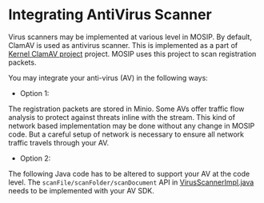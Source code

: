 # Integrating AntiVirus Scanner

Virus scanners may be implemented at various level in MOSIP.  By default, ClamAV is used as antivirus scanner. This is implemented as a part of [Kernel ClamAV project](https://github.com/mosip/commons/tree/master/kernel/kernel-virusscanner-clamav) project. MOSIP uses this project to scan registration packets.

You may integrate your anti-virus (AV) in the following ways:

* Option 1:

The registration packets are stored in Minio.  Some AVs offer traffic flow analysis to protect against threats inline with the stream. This kind of network based implementation may be done without any change in MOSIP code. But a careful setup of network is necessary to ensure all network traffic travels through your AV.

* Option 2:

The following Java code has to be altered to support your AV at the code level. The `scanFile/scanFolder/scanDocument` API in [VirusScannerImpl.java](https://github.com/mosip/commons/blob/master/kernel/kernel-virusscanner-clamav/src/main/java/io/mosip/kernel/virusscanner/clamav/impl/VirusScannerImpl.java) needs to be implemented with your AV SDK. 
